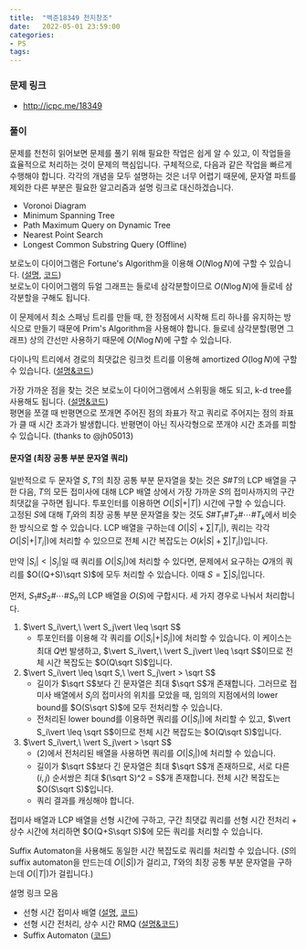```yaml
---
title:  "백준18349 천지창조"
date:   2022-05-01 23:59:00
categories:
- PS
tags:
---
```


### 문제 링크
* http://icpc.me/18349

### 풀이
문제를 천천히 읽어보면 문제를 풀기 위해 필요한 작업은 쉽게 알 수 있고, 이 작업들을 효율적으로 처리하는 것이 문제의 핵심입니다. 구체적으로, 다음과 같은 작업을 빠르게 수행해야 합니다. 각각의 개념을 모두 설명하는 것은 너무 어렵기 때문에, 문자열 파트를 제외한 다른 부분은 필요한 알고리즘과 설명 링크로 대신하겠습니다.
* Voronoi Diagram
* Minimum Spanning Tree
* Path Maximum Query on Dynamic Tree
* Nearest Point Search
* Longest Common Substring Query (Offline)

보로노이 다이어그램은 Fortune's Algorithm을 이용해 $O(N \log N)$에 구할 수 있습니다. ([설명](https://jacquesheunis.com/post/fortunes-algorithm/), [코드](https://github.com/zigui-ps/VoronoiDiagram/blob/master/teamnote_VoronoiDiagram.cpp))<br>보로노이 다이어그램의 듀얼 그래프는 들로네 삼각분할이므로 $O(N \log N)$에 들로네 삼각분할을 구해도 됩니다.

이 문제에서 최소 스패닝 트리를 만들 때, 한 정점에서 시작해 트리 하나를 유지하는 방식으로 만들기 때문에 Prim's Algorithm을 사용해야 합니다. 들로네 삼각분할(평면 그래프) 상의 간선만 사용하기 때문에 $O(N \log N)$에 구할 수 있습니다.

다이나믹 트리에서 경로의 최댓값은 링크컷 트리를 이용해 amortized $O(\log N)$에 구할 수 있습니다. ([설명&코드](https://justicehui.github.io/hard-algorithm/2021/01/01/link-cut-tree/))

가장 가까운 점을 찾는 것은 보로노이 다이어그램에서 스위핑을 해도 되고, k-d tree를 사용해도 됩니다. ([설명&코드](https://algoshitpo.github.io/2020/02/09/kdtree/))<br>평면을 쪼갤 때 반평면으로 쪼개면 주어진 점의 좌표가 작고 쿼리로 주어지는 점의 좌표가 클 때 시간 초과가 발생합니다. 반평면이 아닌 직사각형으로 쪼개야 시간 초과를 피할 수 있습니다. (thanks to @jh05013)

#### 문자열 (최장 공통 부분 문자열 쿼리)

일반적으로 두 문자열 $S, T$의 최장 공통 부분 문자열을 찾는 것은 $S\#T$의 LCP 배열을 구한 다음, $T$의 모든 접미사에 대해 LCP 배열 상에서 가장 가까운 $S$의 접미사까지의 구간 최댓값을 구하면 됩니다. 투포인터를 이용하면 $O(\vert S\vert + \vert T\vert)$ 시간에 구할 수 있습니다.<br>고정된 $S$에 대해 $T_i$와의 최장 공통 부분 문자열을 찾는 것도 $S\#T_1\#T_2\#\cdots\#T_k$에서 비슷한 방식으로 할 수 있습니다. LCP 배열을 구하는데 $O(\vert S\vert + \sum \vert T_i\vert)$, 쿼리는 각각 $O(\vert S\vert +\vert T_i\vert)$에 처리할 수 있으므로 전체 시간 복잡도는 $O(k\vert S\vert + \sum \vert T_i\vert)$입니다.

만약 $\vert S_i\vert < \vert S_j\vert$일 때 쿼리를 $O(\vert S_i\vert)$에 처리할 수 있다면, 문제에서 요구하는 $Q$개의 쿼리를 $O((Q+S)\sqrt S)$에 모두 처리할 수 있습니다. 이때 $S = \sum\vert S_i\vert$입니다.

먼저, $S_1\#S_2\#\cdots\#S_n$의 LCP 배열을 $O(S)$에 구합시다. 세 가지 경우로 나눠서 처리합니다.

1. $\vert S_i\vert,\ \vert S_j\vert \leq \sqrt S$
   * 투포인터를 이용해 각 쿼리를 $O(\vert S_i\vert+\vert S_j\vert)$에 처리할 수 있습니다. 이 케이스는 최대 $Q$번 발생하고, $\vert S_i\vert,\ \vert S_j\vert \leq \sqrt S$이므로 전체 시간 복잡도는 $O(Q\sqrt S)$입니다.
2. $\vert S_i\vert \leq \sqrt S,\ \vert S_j\vert > \sqrt S$
   * 길이가 $\sqrt S$보다 긴 문자열은 최대 $\sqrt S$개 존재합니다. 그러므로 접미사 배열에서 $S_j$의 접미사의 위치를 모았을 때, 임의의 지점에서의 lower bound를 $O(S\sqrt S)$에 모두 전처리할 수 있습니다.
   * 전처리된 lower bound를 이용하면 쿼리를 $O(\vert S_i\vert)$에 처리할 수 있고, $\vert S_i\vert \leq \sqrt S$이므로 전체 시간 복잡도는 $O(Q\sqrt S)$입니다.
3. $\vert S_i\vert,\ \vert S_j\vert > \sqrt S$
   * (2)에서 전처리된 배열을 사용하면 쿼리를 $O(\vert S_i\vert)$에 처리할 수 있습니다.
   * 길이가 $\sqrt S$보다 긴 문자열은 최대 $\sqrt S$개 존재하므로, 서로 다른 $(i, j)$ 순서쌍은 최대 $(\sqrt S)^2 = S$개 존재합니다. 전체 시간 복잡도는 $O(S\sqrt S)$입니다.
   * 쿼리 결과를 캐싱해야 합니다.

접미사 배열과 LCP 배열을 선형 시간에 구하고, 구간 최댓값 쿼리를 선형 시간 전처리 + 상수 시간에 처리하면 $O(Q+S\sqrt S)$에 모든 쿼리를 처리할 수 있습니다.

Suffix Automaton을 사용해도 동일한 시간 복잡도로 쿼리를 처리할 수 있습니다. ($S$의 suffix automaton을 만드는데 $O(\vert S\vert)$가 걸리고, $T$와의 최장 공통 부분 문자열을 구하는데 $O(\vert T\vert)$가 걸립니다.)

설명 링크 모음
* 선형 시간 접미사 배열 ([설명](http://www.secmem.org/blog/2021/11/21/linear-suffix-array/), [코드](https://github.com/koosaga/olympiad/blob/master/Library/codes/string/suffix_array.cpp))
* 선형 시간 전처리, 상수 시간 RMQ ([설명&코드](https://codeforces.com/blog/entry/78931))
* Suffix Automaton ([코드](https://github.com/joy-mollick/Suffix-automata-Problems/blob/master/Longest%20Common%20Substring%20of%20Two%20Strings.cpp))
